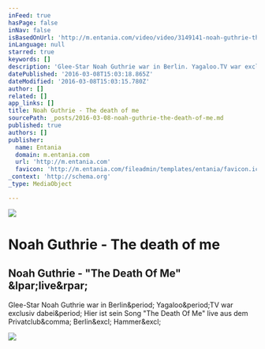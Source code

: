 ```yaml
---
inFeed: true
hasPage: false
inNav: false
isBasedOnUrl: 'http://m.entania.com/video/video/3149141-noah-guthrie-the-death-of-me-live/'
inLanguage: null
starred: true
keywords: []
description: 'Glee-Star Noah Guthrie war in Berlin. Yagaloo.TV war exclusiv dabei. Hier ist sein Song "The Death Of Me" live aus dem Privatclub, Berlin! Hammer!'
datePublished: '2016-03-08T15:03:18.865Z'
dateModified: '2016-03-08T15:03:15.780Z'
author: []
related: []
app_links: []
title: Noah Guthrie - The death of me
sourcePath: _posts/2016-03-08-noah-guthrie-the-death-of-me.md
published: true
authors: []
publisher:
  name: Entania
  domain: m.entania.com
  url: 'http://m.entania.com'
  favicon: 'http://m.entania.com/fileadmin/templates/entania/favicon.ico'
_context: 'http://schema.org'
_type: MediaObject

---
```

![](https://the-grid-user-content.s3-us-west-2.amazonaws.com/848458e5-d6e5-47a4-beb8-fbc5c75f592b.jpg)

# Noah Guthrie - The death of me

<article style=""><h1>Noah Guthrie - "The Death Of Me" &amp;lpar;live&amp;rpar;</h1><p>Glee-Star Noah Guthrie war in Berlin&amp;period; Yagaloo&amp;period;TV war exclusiv dabei&amp;period; Hier ist sein Song "The Death Of Me" live aus dem Privatclub&amp;comma; Berlin&amp;excl; Hammer&amp;excl;</p><img src="http://player.snacktv.de/files/videos/downloaded-thumbnail-36225138070334799771280x720-56dd74e32c439-280x158.jpg" /></article>